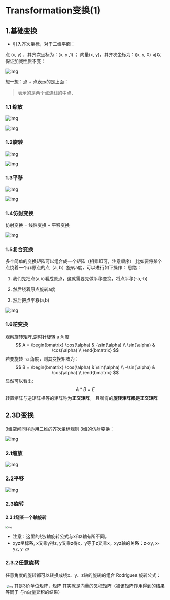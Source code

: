 # Transformation变换(1)
## 1.基础变换
* 引入齐次坐标，对于二维平面：

点 (x, y) ，其齐次坐标为：(x, y ,1) ；   向量(x, y)，其齐次坐标为：(x, y, 0)
可以保证加减性质不变：

![img](./image/1-0.png)

想一想：点 + 点表示的是上面：
>表示的是两个点连线的中点、
>

### 1.1 缩放

![img](./image/1-1.png)

![img](./image/1-2.png)

### 1.2旋转

![img](./image/1-3.png)

![img](./image/1-4.png)

### 1.3平移

![img](./image/1-5.png)

![img](./image/1-6.png)

### 1.4仿射变换
仿射变换 = 线性变换 + 平移变换

![img](./image/1-7.png)

### 1.5复合变换
多个简单的变换矩阵可以组合成一个矩阵（相乘即可，注意顺序）
比如要将某个点绕着一个非原点的点（a, b）旋转a度，可以进行如下操作：
思路：
1. 我们先把点(a,b)看成原点，这就需要先做平移变换，将点平移(-a,-b)

2. 然后绕着原点旋转a度

3. 然后把点平移(a,b)

![img](./image/1-8.png)

### 1.6逆变换
观察旋转矩阵,逆时针旋转 a 角度
$$
A = 
\begin{bmatrix}
\cos(\alpha) & -\sin(\alpha) \\
\sin(\alpha) & \cos(\alpha)  \\
\end{bmatrix}
$$
若要旋转 -a 角度，则其变换矩阵为：
$$
B = 
\begin{bmatrix}
\cos(\alpha) & \sin(\alpha) \\
-\sin(\alpha) & \cos(\alpha)  \\
\end{bmatrix}
$$
显然可以看出:
$$
A * B = E
$$
转置矩阵与逆矩阵相等的矩阵称为**正交矩阵**。 且所有的**旋转矩阵都是正交矩阵**


## 2.3D变换
3维空间同样适用二维的齐次坐标规则
3维的仿射变换：

![img](./image/1-9.png)

### 2.1缩放
![img](./image/1-10.png)

### 2.2平移

![img](./image/1-11.png)

### 2.3旋转
#### 2.3.1绕某一个轴旋转

<img src="./image/1-12.png" alt="img" style="zoom:50%;" />

* 注意：这里的绕y轴旋转公式与x和z轴有所不同。
* xyz坐标系, x叉乘y得z, y叉乘z得x，y等于z叉乘x。xyz轴的关系：z-xy, x-yz, y-zx

### 2.3.2任意旋转
任意角度的旋转都可以转换成绕x、y、z轴的旋转的组合
Rodrigues 旋转公式：

​                      <img src="./image/1-13.png" alt="img" style="zoom:50%;" />
其是3阶单位矩阵，矩阵 其实就是向量的叉积矩阵（被该矩阵作用得到的结果 等同于 与n向量叉积的结果）